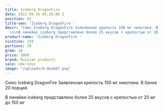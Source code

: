 ```yaml
---
title: Iceberg DragonFire
date: 2022-09-16 05:26:00 Z
position: 62
title-seo: 'Iceberg DragonFire '
descr: "Снюс Iceberg DragonFire Заявленная крепость 150 мг никотина. В банке 20 порций.
  \n\nВ линейке iceberg представлено более 25 вкусов с крепостью от 20 мг до 150 мг\n"
product-name: 'Iceberg DragonFire '
nicotine: 150
portions: 20
gram: 20
price: 3000
brand: Russian products
sale: new-snus
image: "/uploads/8-deab07.png"
---
```


Снюс Iceberg DragonFire Заявленная крепость 150 мг никотина. В банке 20 порций. 

В линейке iceberg представлено более 25 вкусов с крепостью от 20 мг до 150 мг
